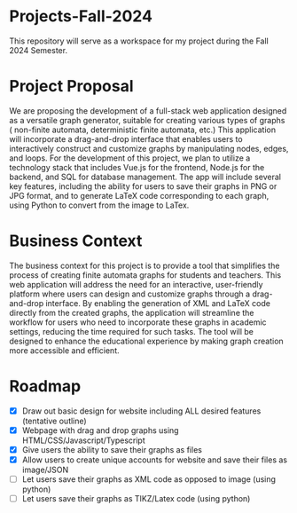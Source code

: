 # Projects-Fall-2024
This repository will serve as a workspace for my project during the Fall 2024 Semester.

# Project Proposal
We are proposing the development of a full-stack web application designed as a versatile
graph generator, suitable for creating various types of graphs ( non-finite automata, deterministic
finite automata, etc.) This application will incorporate a drag-and-drop interface that enables
users to interactively construct and customize graphs by manipulating nodes, edges, and loops.
For the development of this project, we plan to utilize a technology stack that includes Vue.js for
the frontend, Node.js for the backend, and SQL for database management. The app will include
several key features, including the ability for users to save their graphs in PNG or JPG format,
and to generate LaTeX code corresponding to each graph, using Python to convert from the
image to LaTex.

# Business Context
The business context for this project is to provide a tool that simplifies the process of creating finite automata graphs for students and teachers. This web application will address the need for an interactive, user-friendly platform where users can design and customize graphs through a drag-and-drop interface. By enabling the generation of XML and LaTeX code directly from the created graphs, the application will streamline the workflow for users who need to incorporate these graphs in academic settings, reducing the time required for such tasks. The tool will be designed to enhance the educational experience by making graph creation more accessible and efficient.

# Roadmap
  - [x] Draw out basic design for website including ALL desired features (tentative outline)
  - [x] Webpage with drag and drop graphs using HTML/CSS/Javascript/Typescript
  - [x] Give users the ability to save their graphs as files
  - [x] Allow users to create unique accounts for website and save their files as image/JSON
  - [ ] Let users save their graphs as XML code as opposed to image (using python)
  - [ ] Let users save their graphs as TIKZ/Latex code (using python)